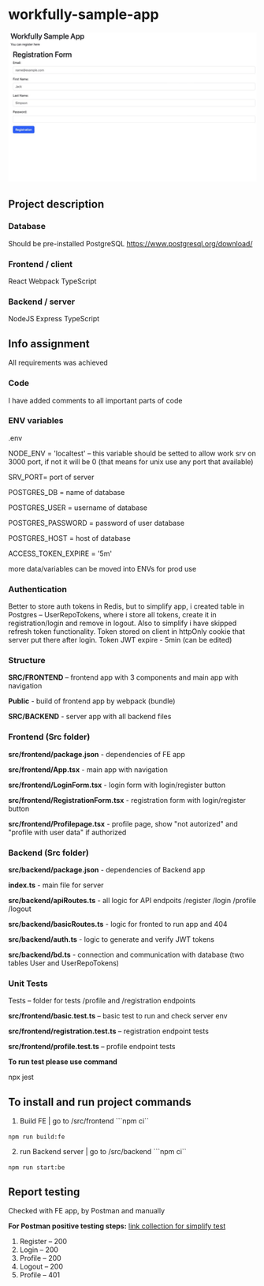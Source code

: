 # workfully-sample-app
![alt text](example.jpg)

## Project description

### Database
Should be pre-installed PostgreSQL
https://www.postgresql.org/download/

### Frontend / client
React Webpack TypeScript

### Backend / server
NodeJS Express TypeScript

## Info assignment
All requirements was achieved

### Code
I have added comments to all important parts of code

### ENV variables
.env 

NODE_ENV = 'localtest' – this variable should be setted to allow work srv on 3000 port, if not it will be 0 (that means for unix use any port that available)

SRV_PORT= port of server

POSTGRES_DB = name of database

POSTGRES_USER = username of database

POSTGRES_PASSWORD = password of user database

POSTGRES_HOST = host of database

ACCESS_TOKEN_EXPIRE = '5m' 

more data/variables can be moved into ENVs for prod use

### Authentication
Better to store auth tokens in Redis, but to simplify app, i created table in Postgres – UserRepoTokens, where i store all tokens, create it in registration/login and remove in logout. Also to simplify i have skipped refresh token functionality. 
Token stored on client in httpOnly cookie that server put there after login. 
Token JWT expire - 5min (can be edited)

### Structure
 **SRC/FRONTEND** – frontend app with 3 components and main app with navigation

 **Public** - build of frontend app by webpack (bundle)

 **SRC/BACKEND** - server app with all backend files

  ### Frontend (Src folder)
**src/frontend/package.json** - dependencies of FE app

**src/frontend/App.tsx** - main app with navigation

**src/frontend/LoginForm.tsx** - login form with login/register button

**src/frontend/RegistrationForm.tsx** - registration form with login/register button

**src/frontend/Profilepage.tsx** - profile page, show "not autorized" and "profile with user data" if authorized

 ### Backend (Src folder)

 **src/backend/package.json** - dependencies of Backend app

 **index.ts** - main file for server

 **src/backend/apiRoutes.ts** - all logic for API endpoits /register /login /profile /logout

 **src/backend/basicRoutes.ts** - logic for fronted to run app and 404

 **src/backend/auth.ts** - logic to generate and verify JWT tokens

 **src/backend/bd.ts** - connection and communication with database (two tables User and UserRepoTokens)

 ### Unit Tests

 Tests – folder for tests /profile and /registration endpoints

  **src/frontend/basic.test.ts** – basic test to run and check server env

  **src/frontend/registration.test.ts** – registration endpoint tests

  **src/frontend/profile.test.ts** – profile endpoint tests

 **To run test please use command**

 npx jest
 
## To install and run project commands

1. Build FE | go to /src/frontend 
```npm ci``

```npm run build:fe```  

2. run Backend server | go to /src/backend 
```npm ci``

```npm run start:be```  

## Report testing
Checked with FE app, by Postman and manually

**For Postman positive testing steps:**
[link collection for simplify test](https://elements.getpostman.com/redirect?entityId=6166489-2997a2c3-d4ab-4787-bc4e-f78c4ca3fa4a&entityType=collection)

1) Register – 200
2) Login – 200
3) Profile – 200
4) Logout – 200
5) Profile – 401

